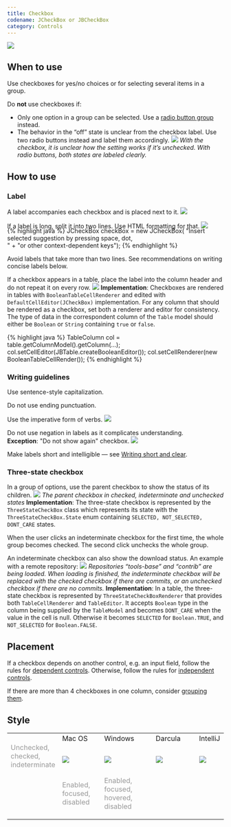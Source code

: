 ```yaml
---
title: Checkbox
codename: JCheckBox or JBCheckBox
category: Controls
---
```


![]({{site.baseurl}}/images/checkbox/checkbox_example.png)

## When to use

Use checkboxes for yes/no choices or for selecting several items in a group.

Do **not** use checkboxes if:
* Only one option in a group can be selected. Use a [radio button group]({{site.baseurl}}/controls/radio_button) instead.
* The behavior in the “off” state is unclear from the checkbox label. Use two radio buttons instead and label them accordingly.
![]({{site.baseurl}}/images/checkbox/when_to_use.png)
*With the checkbox, it is unclear how the setting works if it’s unchecked. With radio buttons, both states are labeled clearly.*


## How to use

### Label

A label accompanies each checkbox and is placed next to it.
![]({{site.baseurl}}/images/checkbox/checkbox_label.png)

If a label is long, split it into two lines. Use HTML formatting for that.
![]({{site.baseurl}}/images/checkbox/label_twoline.png)
<p class="noanchor" style="margin-top: -20px;"></p>
<div class="code-block__wrapper">{% highlight java %}
JCheckBox checkBox = new JCheckBox(
    "<html>Insert selected suggestion by  pressing space, dot,<br/>" +
    "or other context-dependent keys</html>");
{% endhighlight %}</div>

Avoid labels that take more than two lines. See recommendations on writing concise labels below.

If a checkbox appears in a table, place the label into the column header and do not repeat it on every row.
![]({{site.baseurl}}/images/checkbox/checkbox_table.png)
**Implementation**: Checkboxes are rendered in tables with `BooleanTableCellRenderer` and edited with `DefaultCellEditor(JCheckBox)` implementation. For any column that should be rendered as a checkbox, set both a renderer and editor for consistency. The type of data in the correspondent column of the `Table` model should either be `Boolean` or `String` containing `true` or `false`.

<div class="code-block__wrapper">{% highlight java %}
TableColumn col = table.getColumnModel().getColumn(...);
col.setCellEditor(JBTable.createBooleanEditor());
col.setCellRenderer(new BooleanTableCellRender());
{% endhighlight %}</div>


### Writing guidelines

Use sentence-style capitalization. 

Do not use ending punctuation.

Use the imperative form of verbs.
![]({{site.baseurl}}/images/checkbox/label_short.png)

Do not use negation in labels as it complicates understanding.  
**Exception**: "Do not show again" checkbox.
![]({{site.baseurl}}/images/checkbox/label_answeryes.png)

Make labels short and intelligible — see [Writing short and clear]({{site.baseurl}}/text/writing_short).


### Three-state checkbox

In a group of options, use the parent checkbox to show the status of its children.
![]({{site.baseurl}}/images/checkbox/indeterminate_checkbox.png)
*The parent checkbox in checked, indeterminate and unchecked states*
**Implementation**: The three-state checkbox is represented by the `ThreeStateCheckBox` class which represents its state with the `ThreeStateCheckBox.State` enum containing `SELECTED, NOT_SELECTED, DONT_CARE` states.

When the user clicks an indeterminate checkbox for the first time, the whole group becomes checked. The second click unchecks the whole group.

An indeterminate checkbox can also show the download status. An example with a remote repository:
![]({{site.baseurl}}/images/checkbox/indeterminate_status.png)
*Repositories “tools-base” and “contrib” are being loaded. When loading is finished, the indeterminate checkbox will be replaced with the checked checkbox if there are commits, or an unchecked checkbox if there are no commits.*
**Implementation**: In a table, the three-state checkbox is represented by `ThreeStateCheckBoxRenderer` that provides both `TableCellRenderer` and `TableEditor`. It accepts `Boolean` type in the column being supplied by the `TableModel` and becomes `DONT_CARE` when the value in the cell is null. Otherwise it becomes `SELECTED` for `Boolean.TRUE`, and `NOT_SELECTED` for `Boolean.FALSE`.


## Placement

If a checkbox depends on another control, e.g. an input field, follow the rules for [dependent controls]({{site.baseurl}}/principles/layout/#lay-out-dependent-controls). Otherwise, follow the rules for [independent controls]({{site.baseurl}}/principles/layout/#arrange-independent-controls).

If there are more than 4 checkboxes in one column, consider [grouping them]({{site.baseurl}}/principles/layout/#group-controls).  

<!-- Commenting spacing. 
Kirill's comment: "Alignment, check to label spacing задавать не надо. Они в соответствии с гайдлайном по чекбоксам на каждую конкретную платформу. При группировке нескольких чекбоксов надо использовать правильный layout и панели. Это отдельная задача, над которой сейчас работает Алина. К чекбоксу это отношения не имеет."
-->

<!-- 
Spacing:

Label:
![]({{site.baseurl}}/images/checkbox/spacing_label.png)

Horizontal alignment with label:  
Windows theme:
![]({{site.baseurl}}/images/checkbox/spacing_horizontal_win.png)
Mac:
![]({{site.baseurl}}/images/checkbox/spacing_horizontal_mac.png)
Darcula:
![]({{site.baseurl}}/images/checkbox/spacing_horizontal_darcula.png)

Vertical group:
![]({{site.baseurl}}/images/checkbox/spacing_vertical.png)

Horizontal group:
![]({{site.baseurl}}/images/checkbox/spacing_horizontal_group.png)

Subgroup:
![]({{site.baseurl}}/images/checkbox/spacing_subgroup.png)

The distance between columns is at least 35 px. The longer the checkboxes’ labels are, the bigger the distance between the columns should be:
![]({{site.baseurl}}/images/checkbox/placement_two_columns.png)

Other controls:
![]({{site.baseurl}}/images/checkbox/spacing_combobox.png)
![]({{site.baseurl}}/images/checkbox/spacing_longlabel.png)
![]({{site.baseurl}}/images/checkbox/spacing_line.png)
-->

## Style
<table>
<col width="21%">
<col width="20%">
<col width="25%">
<col width="21%">
<col width="21%">
    <tr>
        <td>  </td>
        <td style="margin-left: 20px"> Mac OS </td>
        <td> Windows </td>
        <td> Darcula </td>
        <td> IntelliJ </td>
    </tr>
    <tr>
        <td> <p style="color: #999999; margin-top: -5px"> Unchecked,<br style="line-height:12px"/> checked,<br style="line-height:12px"/> indeterminate </p></td>
        <td> <img src="{{site.baseurl}}/images/checkbox/checkboxes-macos.png" style="margin: -5px 0 0 0"></td>
        <td> <img src="{{site.baseurl}}/images/checkbox/checkboxes-windows.png" style="margin: -5px 0 0 0"></td>
        <td> <img src="{{site.baseurl}}/images/checkbox/checkboxes-darcula.png" style="margin: -5px 0 0 0"></td>
        <td> <img src="{{site.baseurl}}/images/checkbox/checkboxes-intellij.png" style="margin: -5px 0 0 0"></td>
    </tr>
    <tr>
        <td>  </td>
        <td> <p style="color: #999999; margin-top: -5px;"> Enabled,<br style="line-height:12px"/> focused,<br style="line-height:12px"/> disabled </p> </td>
        <td> <p style="color: #999999; margin-top: -5px;"> Enabled,<br style="line-height:12px"/> focused,<br style="line-height:12px"/> hovered,<br style="line-height:12px"/> disabled </p> </td>
        <td>   </td>
        <td>   </td>        
    </tr>    
</table>

<!--
### Colors
<p class="noanchor"> The color keys can be used only in a UI theme plugin. </p>

<table>
 <col width="50%">
      <tr class="table-line">
         <td> Unchecked background </td>
         <td> Checkbox.Background.Default <br/>
              Checkbox.Background.Default.Dark </td>
     </tr>
     <tr class="table-line">
         <td> Checked background </td>
         <td> Checkbox.Background.Selected <br/>
              Checkbox.Background.Selected.Dark
         </td>
     </tr>
     <tr class="table-line">
         <td> Disabled background </td>
         <td> Checkbox.Background.Disabled <br/>
              Checkbox.Background.Disabled.Dark
         </td>
     </tr>
     <tr class="table-line">
         <td> Unchecked border </td>
         <td> Checkbox.Border.Default <br/>
              Checkbox.Border.Default.Dark 
         </td>
     </tr>
     <tr class="table-line">
         <td> Checked border </td>
         <td> Checkbox.Border.Selected <br/>
              Checkbox.Border.Selected.Dark 
         </td>
     </tr> 
     <tr class="table-line">
         <td> Disabled border </td>
         <td> Checkbox.Border.Disabled <br/>
              Checkbox.Border.Disabled.Dark 
         </td>
     </tr>
     <tr class="table-line">
          <td> Focused inner 1px border for unchecked state </td>
          <td> Checkbox.Focus.Thin.Default <br/>
               Checkbox.Focus.Thin.Default.Dark 
          </td>
      </tr>
      <tr class="table-line">
          <td> Focused inner 1px border for checked state </td>
          <td> Checkbox.Focus.Thin.Selected <br/>
               Checkbox.Focus.Thin.Selected.Dark
          </td>
      </tr>
      <tr class="table-line">
          <td> Focused outer 2px border </td>
          <td> Checkbox.Focus.Wide <br/>
               Checkbox.Focus.Wide.Dark
          </td>
      </tr>
      <tr class="table-line">
          <td> Checkmark fill </td>
          <td> Checkbox.Foreground.Selected <br/>
               Checkbox.Foreground.Selected.Dark 
          </td>
      </tr>
      <tr>
          <td> Disabled checkmark fill </td>
          <td> Checkbox.Foreground.Disabled <br/>
               Checkbox.Foreground.Disabled.Dark
          </td>
      </tr>             
</table>
-->